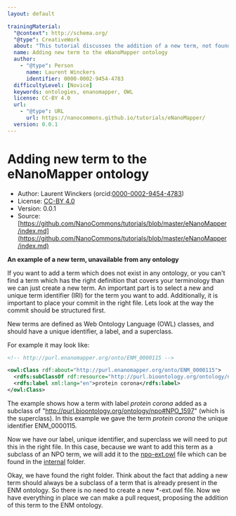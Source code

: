 ```yaml
---
layout: default

trainingMaterial:
  "@context": http://schema.org/
  "@type": CreativeWork
  about: "This tutorial discusses the addition of a new term, not found in any other ontology, to the eNanoMapper ontology."
  name: Adding new term to the eNanoMapper ontology
  author:
    - "@type": Person
      name: Laurent Winckers
      identifier: 0000-0002-9454-4783
  difficultyLevel: [Novice]
  keywords: ontologies, enanomapper, OWL
  license: CC-BY 4.0
  url:
    - "@type": URL
      url: https://nanocommons.github.io/tutorials/eNanoMapper/
  version: 0.0.1
---
```


# Adding new term to the eNanoMapper ontology

* Author: Laurent Winckers (orcid:[0000-0002-9454-4783](https://orcid.org/0000-0002-9454-4783))
* License: [CC-BY 4.0](https://creativecommons.org/licenses/by/4.0/)
* Version: 0.0.1
* Source: [https://github.com/NanoCommons/tutorials/blob/master/eNanoMapper/index.md](https://github.com/NanoCommons/tutorials/blob/master/eNanoMapper/index.md)


**An example of a new term, unavailable from any ontology**

If you want to add a term which does not exist in any ontology, or you can't find a term which has the right definition that covers your terminology than we can just create a new term. An important part is to select a new and unique term identifier (IRI) for the term you want to add. Additionally, it is important to place your commit in the right file. Lets look at the way the commit should be structured first.

New terms are defined as Web Ontology Language (OWL) classes, and should have a unique identifier, a label, and a superclass. 

For example it may look like:

```xml
<!-- http://purl.enanomapper.org/onto/ENM_0000115 -->

<owl:Class rdf:about="http://purl.enanomapper.org/onto/ENM_0000115">
  <rdfs:subClassOf rdf:resource="http://purl.bioontology.org/ontology/npo#NPO_1597"/>
  <rdfs:label xml:lang="en">protein corona</rdfs:label>
</owl:Class>
```

The example shows how a term with label _protein corona_ added as a subclass of "http://purl.bioontology.org/ontology/npo#NPO_1597" (which is the superclass). In this example we gave the term _protein corona_ the unique identifier ENM_0000115.

Now we have our label, unique identifier, and superclass we will need to put this in the right file. In this case, because we want to add this term as a subclass of an NPO term, we will add it to the [npo-ext.owl](https://github.com/enanomapper/ontologies/blob/master/internal/npo-ext.owl) file which can be found in the [internal](https://github.com/enanomapper/ontologies/tree/master/internal) folder. 

Okay, we have found the right folder. Think about the fact that adding a new term should always be a subclass of a term that is already present in the ENM ontology. So there is no need to create a new *-ext.owl file. Now we have everything in place we can make a pull request, proposing the addition of this term to the ENM ontology. 
